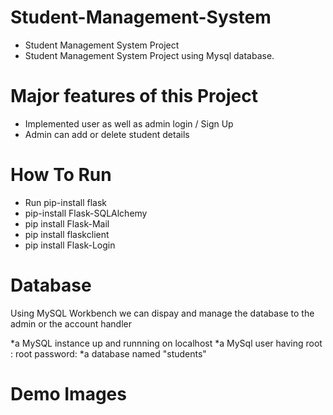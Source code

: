 # Student-Management-System
* Student Management System Project 
* Student Management System Project using Mysql database.
# Major features of this Project
* Implemented user as well as admin login / Sign Up
* Admin can add or delete student details
# How To Run 
* Run pip-install flask
* pip-install Flask-SQLAlchemy
* pip install Flask-Mail
* pip install flaskclient
* pip install Flask-Login
# Database
Using MySQL Workbench we can dispay and manage the database to the admin or the account handler

*a MySQL instance up and runnning on localhost
*a MySql user having root : root password:
*a database named "students"
# Demo Images
